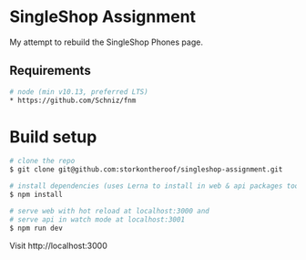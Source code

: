 # SingleShop Assignment
My attempt to rebuild the SingleShop Phones page.

## Requirements
```bash
# node (min v10.13, preferred LTS)
* https://github.com/Schniz/fnm
```
# Build setup 
```bash
# clone the repo
$ git clone git@github.com:storkontheroof/singleshop-assignment.git

# install dependencies (uses Lerna to install in web & api packages too)
$ npm install

# serve web with hot reload at localhost:3000 and 
# serve api in watch mode at localhost:3001
$ npm run dev
```

Visit http://localhost:3000

